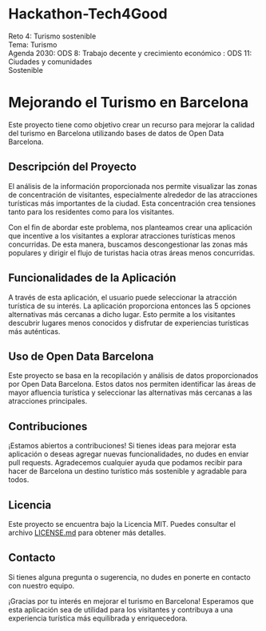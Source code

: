 # Hackathon-Tech4Good

Reto 4: Turismo sostenible<br/>
Tema: Turismo<br/>
Agenda 2030: ODS 8: Trabajo decente y crecimiento económico : ODS 11: Ciudades y comunidades <br/>
Sostenible<br/>

# Mejorando el Turismo en Barcelona

Este proyecto tiene como objetivo crear un recurso para mejorar la calidad del turismo en Barcelona utilizando bases de datos de Open Data Barcelona.

## Descripción del Proyecto

El análisis de la información proporcionada nos permite visualizar las zonas de concentración de visitantes, especialmente alrededor de las atracciones turísticas más importantes de la ciudad. Esta concentración crea tensiones tanto para los residentes como para los visitantes.

Con el fin de abordar este problema, nos planteamos crear una aplicación que incentive a los visitantes a explorar atracciones turísticas menos concurridas. De esta manera, buscamos descongestionar las zonas más populares y dirigir el flujo de turistas hacia otras áreas menos concurridas.

## Funcionalidades de la Aplicación

A través de esta aplicación, el usuario puede seleccionar la atracción turística de su interés. La aplicación proporciona entonces las 5 opciones alternativas más cercanas a dicho lugar. Esto permite a los visitantes descubrir lugares menos conocidos y disfrutar de experiencias turísticas más auténticas.

## Uso de Open Data Barcelona

Este proyecto se basa en la recopilación y análisis de datos proporcionados por Open Data Barcelona. Estos datos nos permiten identificar las áreas de mayor afluencia turística y seleccionar las alternativas más cercanas a las atracciones principales.

## Contribuciones

¡Estamos abiertos a contribuciones! Si tienes ideas para mejorar esta aplicación o deseas agregar nuevas funcionalidades, no dudes en enviar pull requests. Agradecemos cualquier ayuda que podamos recibir para hacer de Barcelona un destino turístico más sostenible y agradable para todos.

## Licencia

Este proyecto se encuentra bajo la Licencia MIT. Puedes consultar el archivo [LICENSE.md](./LICENSE.md) para obtener más detalles.

## Contacto

Si tienes alguna pregunta o sugerencia, no dudes en ponerte en contacto con nuestro equipo.

¡Gracias por tu interés en mejorar el turismo en Barcelona! Esperamos que esta aplicación sea de utilidad para los visitantes y contribuya a una experiencia turística más equilibrada y enriquecedora.
